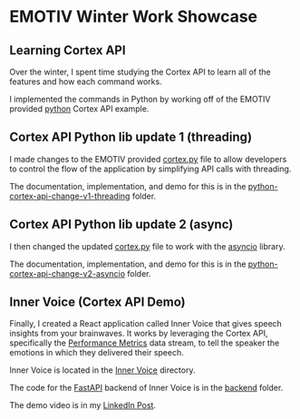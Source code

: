 # EMOTIV Winter Work Showcase

## Learning Cortex API

Over the winter, I spent time studying the Cortex API to learn all of the features and how each command works.

I implemented the commands in Python by working off of the EMOTIV provided [python](https://github.com/Emotiv/cortex-example/tree/master/python) Cortex API example.

## Cortex API Python lib update 1 (threading)

I made changes to the EMOTIV provided [cortex.py](https://github.com/Emotiv/cortex-example/blob/master/python/cortex.py) file to allow developers to control the flow of the application by simplifying API calls with threading.

The documentation, implementation, and demo for this is in the [python-cortex-api-change-v1-threading](https://github.com/jamesmcaleer/emotiv-dev-winter/tree/main/python-cortex-api-change-v1-threading) folder.

## Cortex API Python lib update 2 (async)

I then changed the updated [cortex.py](https://github.com/jamesmcaleer/emotiv-dev-winter/tree/main/python-cortex-api-change-v1-threading/cortex.py) file to work with the [asyncio](https://docs.python.org/3/library/asyncio.html) library.

The documentation, implementation, and demo for this is in the [python-cortex-api-change-v2-asyncio](https://github.com/jamesmcaleer/emotiv-dev-winter/tree/main/python-cortex-api-change-v2-asyncio) folder.

## Inner Voice (Cortex API Demo)

Finally, I created a React application called Inner Voice that gives speech insights from your brainwaves. It works by leveraging the Cortex API, specifically the [Performance Metrics](https://emotiv.gitbook.io/cortex-api/data-subscription/data-sample-object#performance-metric) data stream, to tell the speaker the emotions in which they delivered their speech.

Inner Voice is located in the [Inner Voice](https://github.com/jamesmcaleer/emotiv-dev-winter/tree/main/InnerVoice) directory.

The code for the [FastAPI](https://fastapi.tiangolo.com/) backend of Inner Voice is in the [backend](https://github.com/jamesmcaleer/emotiv-dev-winter/tree/main/InnerVoice/backend) folder.

The demo video is in my [LinkedIn Post](https://www.linkedin.com/feed/update/urn:li:activity:7286010756205064193/).
